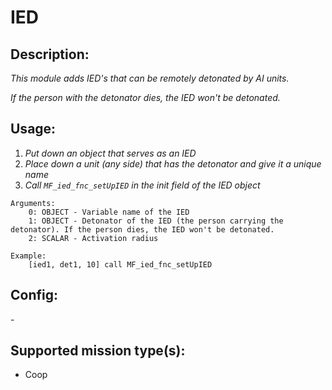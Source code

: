 # IED
## Description:
_This module adds IED's that can be remotely detonated by AI units._

_If the person with the detonator dies, the IED won't be detonated._

## Usage:
1. _Put down an object that serves as an IED_
2. _Place down a unit (any side) that has the detonator and give it a unique name_
3. _Call `MF_ied_fnc_setUpIED` in the init field of the IED object_

```
Arguments:
    0: OBJECT - Variable name of the IED
    1: OBJECT - Detonator of the IED (the person carrying the detonator). If the person dies, the IED won't be detonated.
    2: SCALAR - Activation radius

Example:
    [ied1, det1, 10] call MF_ied_fnc_setUpIED
```

## Config:
\-

## Supported mission type(s):
 - Coop
